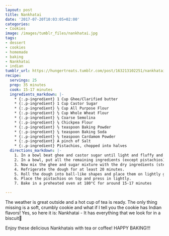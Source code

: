 ```yaml
---
layout: post
title: Nankhatai
date: '2017-07-20T10:03:05+02:00'
categories:
- Cookies
image: /images/tumblr_files/nankhatai.jpg
tags:
- dessert
- cookies
- homemade
- baking
- Nankhatai
- indian
tumblr_url: https://hungertreats.tumblr.com/post/163213102251/nankhatai
recipe:
  servings: 25
  prep: 35 minutes
  cook: 15-17 minutes
  ingredients_markdown: |-
    * {:.p-ingredient} 1 Cup Ghee/Clarified butter
    * {:.p-ingredient} 1 Cup Castor Sugar
    * {:.p-ingredient} ½ Cup All Purpose Flour
    * {:.p-ingredient} ½ Cup Whole Wheat Flour
    * {:.p-ingredient} ¼ Coarse Semolina
    * {:.p-ingredient} ¼ Chickpea Flour
    * {:.p-ingredient} ½ teaspoon Baking Powder
    * {:.p-ingredient} ¼ teaspoon Baking Soda
    * {:.p-ingredient} ¼ teaspoon Cardamom Powder
    * {:.p-ingredient} A pinch of Salt
    * {:.p-ingredient} Pistachios, chopped into halves
  directions_markdown: |-
    1. In a bowl beat ghee and castor sugar until light and fluffy and extremely  pale in color.
    2. In a bowl, put all the remaining ingredients (except pistachios) together and mix them well.
    3. Now mix the ghee and sugar mixture with the dry ingredients (step 2) together and form a dough.
    4. Refrigerate the dough for at least 20 minutes.
    5. Roll the dough into ball-like shapes and place them on lightly greased cookie sheet.
    6. Place the pistachios on top and press in lightly.
    7. Bake in a preheated oven at 180°C for around 15-17 minutes

---
```

The weather is great outside and a hot cup of tea is ready. The only thing missing is a soft, crumbly cookie and what if I tell you the cookie has Indian flavors! Yes, so here it is: Nankhatai - It has everything that we look for in a biscuit🍪

Enjoy these delicious Nankhatais with tea or coffee! HAPPY BAKING!!!
